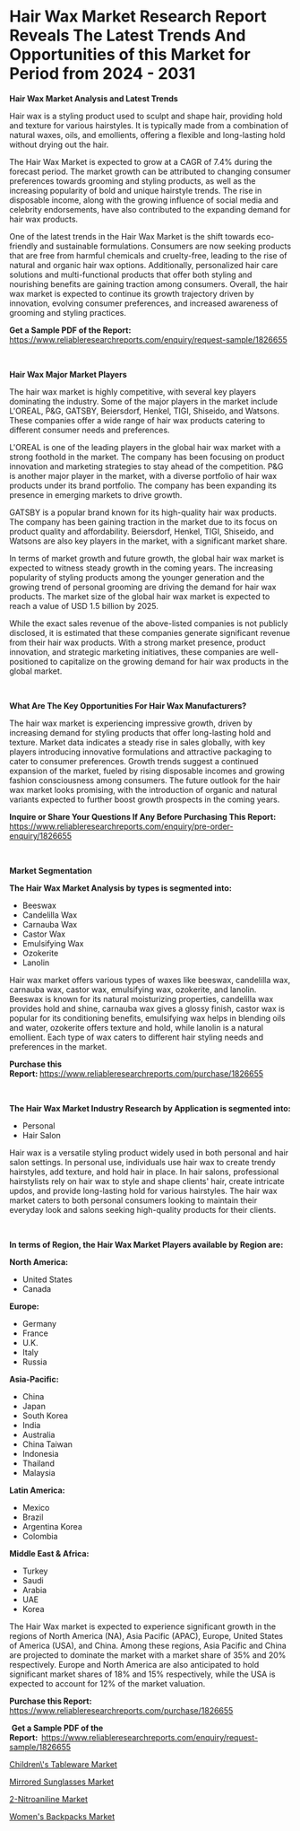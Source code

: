 <p><h1>Hair Wax Market Research Report Reveals The Latest Trends And Opportunities of this Market for Period from 2024 - 2031</h1></p><p><strong>Hair Wax Market Analysis and Latest Trends</strong></p>
<p><p>Hair wax is a styling product used to sculpt and shape hair, providing hold and texture for various hairstyles. It is typically made from a combination of natural waxes, oils, and emollients, offering a flexible and long-lasting hold without drying out the hair.</p><p>The Hair Wax Market is expected to grow at a CAGR of 7.4% during the forecast period. The market growth can be attributed to changing consumer preferences towards grooming and styling products, as well as the increasing popularity of bold and unique hairstyle trends. The rise in disposable income, along with the growing influence of social media and celebrity endorsements, have also contributed to the expanding demand for hair wax products.</p><p>One of the latest trends in the Hair Wax Market is the shift towards eco-friendly and sustainable formulations. Consumers are now seeking products that are free from harmful chemicals and cruelty-free, leading to the rise of natural and organic hair wax options. Additionally, personalized hair care solutions and multi-functional products that offer both styling and nourishing benefits are gaining traction among consumers. Overall, the hair wax market is expected to continue its growth trajectory driven by innovation, evolving consumer preferences, and increased awareness of grooming and styling practices.</p></p>
<p><strong>Get a Sample PDF of the Report:&nbsp;</strong> <a href="https://www.reliableresearchreports.com/enquiry/request-sample/1826655">https://www.reliableresearchreports.com/enquiry/request-sample/1826655</a></p>
<p>&nbsp;</p>
<p><strong>Hair Wax Major Market Players</strong></p>
<p><p>The hair wax market is highly competitive, with several key players dominating the industry. Some of the major players in the market include L'OREAL, P&G, GATSBY, Beiersdorf, Henkel, TIGI, Shiseido, and Watsons. These companies offer a wide range of hair wax products catering to different consumer needs and preferences.</p><p>L'OREAL is one of the leading players in the global hair wax market with a strong foothold in the market. The company has been focusing on product innovation and marketing strategies to stay ahead of the competition. P&G is another major player in the market, with a diverse portfolio of hair wax products under its brand portfolio. The company has been expanding its presence in emerging markets to drive growth.</p><p>GATSBY is a popular brand known for its high-quality hair wax products. The company has been gaining traction in the market due to its focus on product quality and affordability. Beiersdorf, Henkel, TIGI, Shiseido, and Watsons are also key players in the market, with a significant market share.</p><p>In terms of market growth and future growth, the global hair wax market is expected to witness steady growth in the coming years. The increasing popularity of styling products among the younger generation and the growing trend of personal grooming are driving the demand for hair wax products. The market size of the global hair wax market is expected to reach a value of USD 1.5 billion by 2025.</p><p>While the exact sales revenue of the above-listed companies is not publicly disclosed, it is estimated that these companies generate significant revenue from their hair wax products. With a strong market presence, product innovation, and strategic marketing initiatives, these companies are well-positioned to capitalize on the growing demand for hair wax products in the global market.</p></p>
<p>&nbsp;</p>
<p><strong>What Are The Key Opportunities For Hair Wax Manufacturers?</strong></p>
<p><p>The hair wax market is experiencing impressive growth, driven by increasing demand for styling products that offer long-lasting hold and texture. Market data indicates a steady rise in sales globally, with key players introducing innovative formulations and attractive packaging to cater to consumer preferences. Growth trends suggest a continued expansion of the market, fueled by rising disposable incomes and growing fashion consciousness among consumers. The future outlook for the hair wax market looks promising, with the introduction of organic and natural variants expected to further boost growth prospects in the coming years.</p></p>
<p><strong>Inquire or Share Your Questions If Any Before Purchasing This Report:</strong> <a href="https://www.reliableresearchreports.com/enquiry/pre-order-enquiry/1826655">https://www.reliableresearchreports.com/enquiry/pre-order-enquiry/1826655</a></p>
<p>&nbsp;</p>
<p><strong>Market Segmentation</strong></p>
<p><strong>The Hair Wax Market Analysis by types is segmented into:</strong></p>
<p><ul><li>Beeswax</li><li>Candelilla Wax</li><li>Carnauba Wax</li><li>Castor Wax</li><li>Emulsifying Wax</li><li>Ozokerite</li><li>Lanolin</li></ul></p>
<p><p>Hair wax market offers various types of waxes like beeswax, candelilla wax, carnauba wax, castor wax, emulsifying wax, ozokerite, and lanolin. Beeswax is known for its natural moisturizing properties, candelilla wax provides hold and shine, carnauba wax gives a glossy finish, castor wax is popular for its conditioning benefits, emulsifying wax helps in blending oils and water, ozokerite offers texture and hold, while lanolin is a natural emollient. Each type of wax caters to different hair styling needs and preferences in the market.</p></p>
<p><strong>Purchase this Report:&nbsp;</strong><a href="https://www.reliableresearchreports.com/purchase/1826655">https://www.reliableresearchreports.com/purchase/1826655</a></p>
<p>&nbsp;</p>
<p><strong>The Hair Wax Market Industry Research by Application is segmented into:</strong></p>
<p><ul><li>Personal</li><li>Hair Salon</li></ul></p>
<p><p>Hair wax is a versatile styling product widely used in both personal and hair salon settings. In personal use, individuals use hair wax to create trendy hairstyles, add texture, and hold hair in place. In hair salons, professional hairstylists rely on hair wax to style and shape clients' hair, create intricate updos, and provide long-lasting hold for various hairstyles. The hair wax market caters to both personal consumers looking to maintain their everyday look and salons seeking high-quality products for their clients.</p></p>
<p>&nbsp;</p>
<p><strong>In terms of Region, the Hair Wax Market Players available by Region are:</strong></p>
<p>
    <p> <strong> North America: </strong>
        <ul>
            <li>United States</li>
            <li>Canada</li>
        </ul>
        </p> 
    <p> <strong> Europe: </strong>
        <ul>
            <li>Germany</li>
            <li>France</li>
            <li>U.K.</li>
            <li>Italy</li>
            <li>Russia</li>
        </ul>
        </p> 
    <p> <strong> Asia-Pacific: </strong>
        <ul>
            <li>China</li>
            <li>Japan</li>
            <li>South Korea</li>
            <li>India</li>
            <li>Australia</li>
            <li>China Taiwan</li>
            <li>Indonesia</li>
            <li>Thailand</li>
            <li>Malaysia</li>
        </ul>
        </p> 
    <p> <strong> Latin America: </strong>
        <ul>
            <li>Mexico</li>
            <li>Brazil</li>
            <li>Argentina Korea</li>
            <li>Colombia</li>
        </ul>
        </p> 
    <p> <strong> Middle East & Africa: </strong>
        <ul>
            <li>Turkey</li>
            <li>Saudi</li>
            <li>Arabia</li>
            <li>UAE</li>
            <li>Korea</li>
        </ul>
    </p>
    </p>
<p><p>The Hair Wax market is expected to experience significant growth in the regions of North America (NA), Asia Pacific (APAC), Europe, United States of America (USA), and China. Among these regions, Asia Pacific and China are projected to dominate the market with a market share of 35% and 20% respectively. Europe and North America are also anticipated to hold significant market shares of 18% and 15% respectively, while the USA is expected to account for 12% of the market valuation.</p></p>
<p><strong>Purchase this Report: </strong><a href="https://www.reliableresearchreports.com/purchase/1826655">https://www.reliableresearchreports.com/purchase/1826655</a></p>
<p>&nbsp;<strong>Get a Sample PDF of the Report:&nbsp;&nbsp;</strong><a href="https://www.reliableresearchreports.com/enquiry/request-sample/1826655">https://www.reliableresearchreports.com/enquiry/request-sample/1826655</a></p>
<p><strong></strong></p>
<p><p><a href="https://issuu.com/reportprime-2/docs/childrens-tableware-market-size-2030.pptx">Children\'s Tableware Market</a></p><p><a href="https://github.com/jj19131/Market-Research-Report-List-1/blob/main/mirrored-sunglasses-market.md">Mirrored Sunglasses Market</a></p><p><a href="https://issuu.com/reportprime-2/docs/2-nitroaniline-market-size-2030.pptx">2-Nitroaniline Market</a></p><p><a href="https://github.com/jodemen/Market-Research-Report-List-1/blob/main/womens-backpacks-market.md">Women's Backpacks Market</a></p></p>